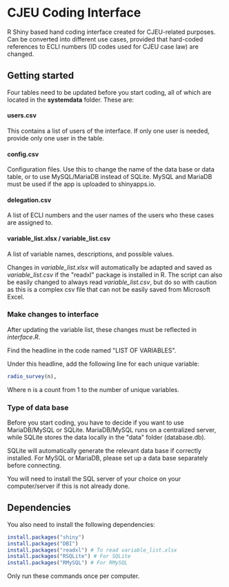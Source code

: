 # CJEU Coding Interface

R Shiny based hand coding interface created for CJEU-related purposes. Can be converted into different use
cases, provided that hard-coded references to ECLI numbers (ID codes used for CJEU case law) are changed.

## Getting started 
Four tables need to be updated before you start coding, all of which are located in the **systemdata** folder. These are:

#### users.csv
This contains a list of users of the interface. If only one user is needed, provide only one user in the table.

#### config.csv
Configuration files. Use this to change the name of the data base or data table, or to use MySQL/MariaDB instead of
SQLite. MySQL and MariaDB must be used if the app is uploaded to shinyapps.io.

#### delegation.csv
A list of ECLI numbers and the user names of the users who these cases are assigned to.

#### variable_list.xlsx / variable_list.csv
A list of variable names, descriptions, and possible values. 

Changes in *variable_list.xlsx* will automatically be adapted and saved as *variable_list.csv* if the "readxl"
package is installed in R. The script can also be easily changed to always read *variable_list.csv*, but do so
with caution as this is a complex csv file that can not be easily saved from Microsoft Excel.

### Make changes to interface
After updating the variable list, these changes must be reflected in *interface.R*.

Find the headline in the code named "LIST OF VARIABLES".

Under this headline, add the following line for each unique variable:

```R
radio_survey(n),
```

Where n is a count from 1 to the number of unique variables.

### Type of data base
Before you start coding, you have to decide if you want to use MariaDB/MySQL or SQLite. MariaDB/MySQL runs on
a centralized server, while SQLite stores the data locally in the "data" folder (database.db).

SQLite will automatically generate the relevant data base if correctly installed. For MySQL or MariaDB, please
set up a data base separately before connecting.

You will need to install the SQL server of your choice on your computer/server if this is not already done.


## Dependencies
You also need to install the following dependencies:
```R
install.packages("shiny")
install.packages("DBI")
install.packages("readxl") # To read variable_list.xlsx
install.packages("RSQLite") # For SQLite
install.packages("RMySQL") # For RMySQL
```

Only run these commands once per computer.


